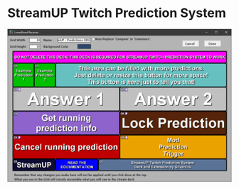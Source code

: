 # StreamUP Twitch Prediction System

![](images/LioranBoard_Receiver_GUmc3k2112.png)
<!--stackedit_data:
eyJoaXN0b3J5IjpbLTM3NzA5NjkxMSwtOTQ1MDAwOTQ0XX0=
-->